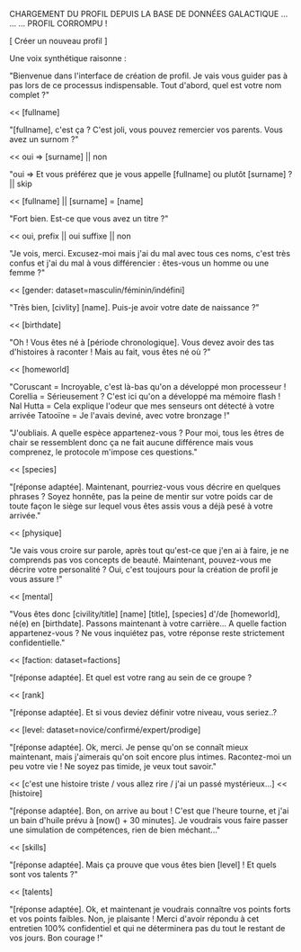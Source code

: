 CHARGEMENT DU PROFIL DEPUIS LA BASE DE DONNÉES GALACTIQUE ... ... ... 
PROFIL CORROMPU ! 

[ Créer un nouveau profil ]

Une voix synthétique raisonne :

"Bienvenue dans l'interface de création de profil. Je vais vous guider pas à pas lors de ce processus indispensable. Tout d'abord, quel est votre nom complet ?"

<< [fullname]

"[fullname], c'est ça ? C'est joli, vous pouvez remercier vos parents. Vous avez un surnom ?"

<< oui => [surname] || non 

"oui => Et vous préférez que je vous appelle [fullname] ou plutôt [surname] ? || skip

<< [fullname] || [surname]
= [name]

"Fort bien. Est-ce que vous avez un titre ?"

<< oui, prefix || oui suffixe || non

"Je vois, merci. Excusez-moi mais j'ai du mal avec tous ces noms, c'est très confus et j'ai du mal à vous différencier : êtes-vous un homme ou une femme ?"

<< [gender: dataset=masculin/féminin/indéfini]

"Très bien, [civlity] [name]. Puis-je avoir votre date de naissance ?"

<< [birthdate]

"Oh ! Vous êtes né à [période chronologique]. Vous devez avoir des tas d'histoires à raconter ! Mais au fait, vous êtes né où ?"

<< [homeworld]

"Coruscant = Incroyable, c'est là-bas qu'on a développé mon processeur !
Corellia = Sérieusement ? C'est ici qu'on a développé ma mémoire flash !
Nal Hutta = Cela explique l'odeur que mes senseurs ont détecté à votre arrivée
Tatooïne = Je l'avais deviné, avec votre bronzage !"

"J'oubliais. A quelle espèce appartenez-vous ? Pour moi, tous les êtres de chair se ressemblent donc ça ne fait aucune différence mais vous comprenez, le protocole m'impose ces questions."

<< [species]

"[réponse adaptée]. Maintenant, pourriez-vous vous décrire en quelques phrases ? Soyez honnête, pas la peine de mentir sur votre poids car de toute façon le siège sur lequel vous êtes assis vous a déjà pesé à votre arrivée."

<< [physique]

"Je vais vous croire sur parole, après tout qu'est-ce que j'en ai à faire, je ne comprends pas vos concepts de beauté. Maintenant, pouvez-vous me décrire votre personalité ? Oui, c'est toujours pour la création de profil je vous assure !"

<< [mental]

"Vous êtes donc [civility/title] [name] [title], [species] d'/de [homeworld], né(e) en [birthdate]. Passons maintenant à votre carrière... A quelle faction appartenez-vous ? Ne vous inquiétez pas, votre réponse reste strictement confidentielle."

<< [faction: dataset=factions]

"[réponse adaptée]. Et quel est votre rang au sein de ce groupe ?

<< [rank]

"[réponse adaptée]. Et si vous deviez définir votre niveau, vous seriez..?

<< [level: dataset=novice/confirmé/expert/prodige]

"[réponse adaptée]. Ok, merci. Je pense qu'on se connaît mieux maintenant, mais j'aimerais qu'on soit encore plus intimes. Racontez-moi un peu votre vie ! Ne soyez pas timide, je veux tout savoir."

<< [c'est une histoire triste / vous allez rire / j'ai un passé mystérieux...]
<< [histoire]

"[réponse adaptée]. Bon, on arrive au bout ! C'est que l'heure tourne, et j'ai un bain d'huile prévu à [now() + 30 minutes]. Je voudrais vous faire passer une simulation de compétences, rien de bien méchant..."

<< [skills]

"[réponse adaptée]. Mais ça prouve que vous êtes bien [level] ! Et quels sont vos talents ?"

<< [talents]

"[réponse adaptée]. Ok, et maintenant je voudrais connaître vos points forts et vos points faibles. Non, je plaisante ! Merci d'avoir répondu à cet entretien 100% confidentiel et qui ne déterminera pas du tout le restant de vos jours. Bon courage !"

